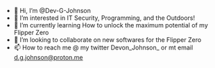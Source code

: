 - 👋 Hi, I’m @Dev-G-Johnson
- 👀 I’m interested in IT Security, Programming, and the Outdoors!
- 🌱 I’m currently learning How to unlock the maximum potential of my Flipper Zero
- 💞️ I’m looking to collaborate on new softwares for the Flipper Zero
- 📫 How to reach me @ my twitter Devon_Johnson_ or mt email d.g.johnson@proton.me

<!---
Dev-G-Johnson/Dev-G-Johnson is a ✨ special ✨ repository because its `README.md` (this file) appears on your GitHub profile.
You can click the Preview link to take a look at your changes.
--->
